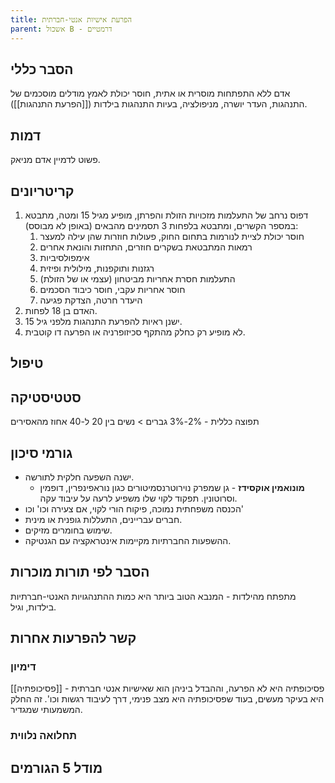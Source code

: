 ```yaml
---
title: הפרעת אישיות אנטי-חברתית
parent: אשכול B - דרמטיים
---
```


## הסבר כללי 
אדם ללא התפתחות מוסרית או אתית, חוסר יכולת לאמץ מודלים מוסכמים של התנהגות, העדר יושרה, מניפולציה, בעיות התנהגות בילדות ([[הפרעת התנהגות]]).

## דמות
פשוט לדמיין אדם מניאק.

## קריטריונים
1. דפוס נרחב של התעלמות מזכויות הזולת והפרתן, מופיע מגיל 15 ומטה, מתבטא במספר הקשרים, ומתבטא בלפחות 3 תסמינים מהבאים (באופן לא מבוסס):
	1. חוסר יכולת לציית לנורמות בתחום החוק, פעולות חוזרות שהן עילה למעצר
	2. רמאות המתבטאת בשקרים חוזרים, התחזות והונאת אחרים
	3. אימפולסיביות
	4. רגזנות ותוקפנות, מילולית ופיזית
	5. התעלמות חסרת אחריות מביטחון (עצמי או של הזולת)
	6. חוסר אחריות עקבי, חוסר כיבוד הסכמים
	7. היעדר חרטה, הצדקת פגיעה
2. האדם בן 18 לפחות.
3. ישנן ראיות להפרעת התנהגות מלפני גיל 15.
4. לא מופיע רק כחלק מהתקף סכיזופרניה או הפרעה דו קוטבית.
## טיפול

## סטטיסטיקה
תפוצה כללית - 2%-3%
גברים > נשים
בין 20 ל-40 אחוז מהאסירים
## גורמי סיכון
- ישנה השפעה חלקית לתורשה.
	- **מונואמין אוקסידז** - גן שמפרק נוירוטרנסמיטורים כגון נוראפינפרין, דופמין וסרוטונין. תפקוד לקוי שלו משפיע לרעה על עיבוד עקה.
- הכנסה משפחתית נמוכה, פיקוח הורי לקוי, אם צעירה וכו' וכו'
- חברים עבריינים, התעללות גופנית או מינית.
- שימוש בחומרים מזיקים.
- ההשפעות החברתיות מקיימות אינטראקציה עם הגנטיקה.
## הסבר לפי תורות מוכרות
מתפתח מהילדות - המנבא הטוב ביותר היא כמות ההתנהגויות האנטי-חברתיות בילדות, וגיל.
## קשר להפרעות אחרות

### דימיון

[[פסיכופתיה]] - פסיכופתיה היא לא הפרעה, וההבדל ביניהן הוא שאישיות אנטי חברתית היא בעיקר מעשים, בעוד שפסיכופתיה היא מצב פנימי, דרך לעיבוד רגשות וכו'. זה החלק המשמעותי שמגדיר.
### תחלואה נלווית

## מודל 5 הגורמים



<script src="https://utteranc.es/client.js"
        repo="AdiShamir/AdiShamir.github.io"
        issue-term="pathname"
        label="comment"
        theme="github-dark"
        crossorigin="anonymous"
        async>
</script>
